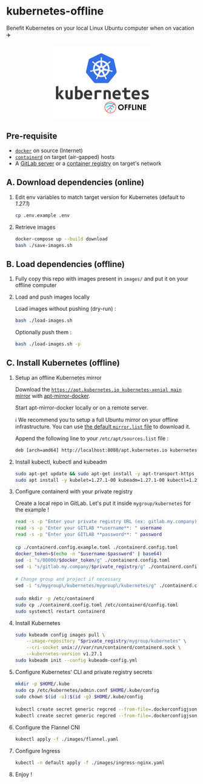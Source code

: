 # kubernetes-offline

Benefit Kubernetes on your local Linux Ubuntu computer when on vacation ✈️

<center>
    <img src="./logo.png" width="256px"/>
</center>

## Pre-requisite

- [`docker`](https://docs.docker.com/engine/install/) on source (Internet)
- [`containerd`](https://github.com/containerd/containerd/blob/main/docs/getting-started.md) on target (air-gapped) hosts
- A [GitLab server](https://docs.gitlab.com/ee/install/docker.html) or a [container registry](https://github.com/distribution/distribution) on target's network

## A. Download dependencies (online)

1. Edit env variables to match target version for Kubernetes (default to _1.27.1_)

    ```bash
    cp .env.example .env
    ```

2. Retrieve images

    ```bash
    docker-compose up --build download
    bash ./save-images.sh
    ```

## B. Load dependencies (offline)

1. Fully copy this repo with images present in `images/` and put it on your offline computer

2. Load and push images locally

    Load images without pushing (dry-run) :

    ```bash
    bash ./load-images.sh
    ```

    Optionally push them :

    ```bash
    bash ./load-images.sh -p
    ```

## C. Install Kubernetes (offline)

1. Setup an offline Kubernetes mirror

    Download the [`https://apt.kubernetes.io kubernetes-xenial main` mirror](https://github.com/flavienbwk/apt-mirror-docker/blob/master/mirror.list#L30) with [apt-mirror-docker](https://github.com/flavienbwk/apt-mirror-docker).

    Start apt-mirror-docker locally or on a remote server.

    :information_source: We recommend you to setup a full Ubuntu mirror on your offline infrastructure. You can use [the default `mirror.list` file](https://github.com/flavienbwk/apt-mirror-docker/blob/master/mirror.list) to download it.

    Append the following line to your `/etc/apt/sources.list` file :

    ```txt
    deb [arch=amd64] http://localhost:8080/apt.kubernetes.io kubernetes-xenial main
    ```

2. Install kubectl, kubectl and kubeadm

    ```bash
    sudo apt-get update && sudo apt-get install -y apt-transport-https ca-certificates curl
    sudo apt install -y kubelet=1.27.1-00 kubeadm=1.27.1-00 kubectl=1.27.1-00 containerd.io golang-docker-credential-helpers
    ```

3. Configure containerd with your private registry

    Create a local repo in GitLab. Let's put it inside `mygroup/kubernetes` for the example !

    ```bash
    read -s -p "Enter your private registry URL (ex: gitlab.my.company): " private_registry 
    read -s -p "Enter your GITLAB **username**: " username
    read -s -p "Enter your GITLAB **password**: " password

    cp ./containerd.config.example.toml ./containerd.config.toml
    docker_token=$(echo -n "$username:$password" | base64)
    sed -i "s/00000/$docker_token/g" ./containerd.config.toml
    sed -i "s/gitlab.my.company/$private_registry/g" ./containerd.config.toml
    
    # Change group and project if necessary
    sed -i "s/mygroup\/kubernetes/mygroup\/kubernetes/g" ./containerd.config.toml

    sudo mkdir -p /etc/containerd
    sudo cp ./containerd.config.toml /etc/containerd/config.toml
    sudo systemctl restart containerd
    ```

4. Install Kubernetes

    ```bash
    sudo kubeadm config images pull \
        --image-repository "$private_registry/mygroup/kubernetes" \
        --cri-socket unix:///var/run/containerd/containerd.sock \
        --kubernetes-version v1.27.1
    sudo kubeadm init --config kubeadm-config.yml
    ```

5. Configure Kubernetes' CLI and private registry secrets

    ```bash
    mkdir -p $HOME/.kube
    sudo cp /etc/kubernetes/admin.conf $HOME/.kube/config
    sudo chown $(id -u):$(id -g) $HOME/.kube/config

    kubectl create secret generic regcred --from-file=.dockerconfigjson=$HOME/.docker/config.json --type=kubernetes.io/dockerconfigjson
    kubectl create secret generic regcred --from-file=.dockerconfigjson=$HOME/.docker/config.json --type=kubernetes.io/dockerconfigjson -n kube-system
    ```

6. Configure the Flannel CNI

    ```bash
    kubectl apply -f ./images/flannel.yaml
    ```

7. Configure Ingress

    ```bash
    kubectl -n default apply -f ./images/ingress-nginx.yaml
    ```

8. Enjoy !
